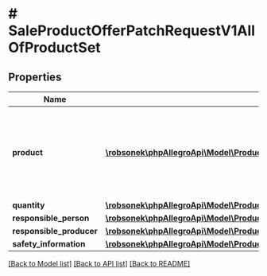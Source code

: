 # # SaleProductOfferPatchRequestV1AllOfProductSet

## Properties

Name | Type | Description | Notes
------------ | ------------- | ------------- | -------------
**product** | [**\robsonek\phpAllegroApi\Model\ProductOffer**](ProductOffer.md) | You should enter the product identifier (UUID or EAN) or a complete product definition. | [optional]
**quantity** | [**\robsonek\phpAllegroApi\Model\ProductSetElementQuantityQuantity**](ProductSetElementQuantityQuantity.md) |  | [optional]
**responsible_person** | [**\robsonek\phpAllegroApi\Model\ProductSetElementResponsiblePersonRequestResponsiblePerson**](ProductSetElementResponsiblePersonRequestResponsiblePerson.md) |  | [optional]
**responsible_producer** | [**\robsonek\phpAllegroApi\Model\ProductSetElementResponsibleProducerRequest**](ProductSetElementResponsibleProducerRequest.md) |  | [optional]
**safety_information** | [**\robsonek\phpAllegroApi\Model\ProductSetElementSafetyInformation**](ProductSetElementSafetyInformation.md) |  | [optional]

[[Back to Model list]](../../README.md#models) [[Back to API list]](../../README.md#endpoints) [[Back to README]](../../README.md)

